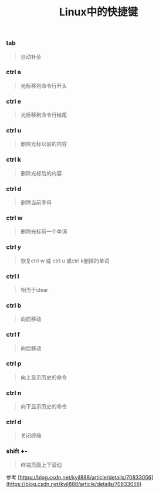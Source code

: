 ﻿---
title: Linux中的快捷键
categories: Linux
tags: linux
---

### tab
> 自动补全
### ctrl a
> 光标移到命令行开头
### ctrl e
> 光标移到命令行结尾
### ctrl u
> 删除光标以前的内容
<!-- more -->
### ctrl k
> 删除光标后的内容
### ctrl d
> 删除当前字母
### ctrl w
> 删除光标前一个单词
### ctrl y
> 恢复ctrl w 或 ctrl u 或ctrl k删掉的单词
### ctrl l
> 相当于clear
### ctrl b
> 向前移动
### ctrl f
> 向后移动
### ctrl p
> 向上显示历史的命令
### ctrl n
> 向下显示历史的命令
### ctrl d
> 关闭终端
### shift +- 
> 终端页面上下滚动

参考 [https://blog.csdn.net/kyjl888/article/details/70833056](https://blog.csdn.net/kyjl888/article/details/70833056)
